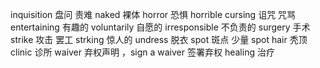 inquisition  盘问 责难
naked 裸体
horror 恐惧 horrible 
cursing 诅咒 咒骂
entertaining 有趣的
voluntarily 自愿的
irresponsible 不负责的
surgery 手术
strike 攻击 罢工 strking 惊人的
undress 脱衣
spot 斑点  少量 spot hair 秃顶
clinic 诊所
waiver 弃权声明 ，sign a waiver 签署弃权
healing 治疗